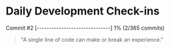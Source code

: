 # Daily Development Check-ins

Commit #2
[------------------------------] 1% (2/365 commits)

> "A single line of code can make or break an experience."